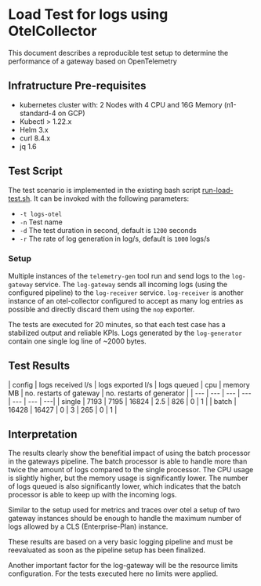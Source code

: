 # Load Test for logs using OtelCollector

This document describes a reproducible test setup to determine the performance of a gateway based on OpenTelemetry

## Infratructure Pre-requisites

- kubernetes cluster with: 2 Nodes with 4 CPU and 16G Memory (n1-standard-4 on GCP)
- Kubectl > 1.22.x
- Helm 3.x
- curl 8.4.x
- jq 1.6


## Test Script

The test scenario is implemented in the existing bash script [run-load-test.sh](../../../hack/load-tests/run-load-test.sh).
It can be invoked with the following parameters:

- `-t logs-otel`
- `-n` Test name
- `-d` The test duration in second, default is `1200` seconds
- `-r` The rate of log generation in log/s, default is `1000` logs/s

### Setup

Multiple instances of the `telemetry-gen` tool run and send logs to the `log-gateway` service. The `log-gateway` sends all incoming logs (using the configured pipeline) to the `log-receiver` service.
`log-receiver` is another instance of an otel-collector configured to accept as many log entries as possible and directly discard them using the `nop` exporter.

The tests are executed for 20 minutes, so that each test case has a stabilized output and reliable KPIs. Logs generated by the `log-generator` contain one single log line of ~2000 bytes.


## Test Results

<div class="table-wrapper" markdown="block">

| config | logs received l/s | logs exported l/s | logs queued | cpu | memory MB | no. restarts of gateway | no. restarts of generator |
| --- | --- | --- | --- | --- | --- | ---|
| single | 7193 | 7195 | 16824 | 2.5 | 826 | 0 | 1 |
| batch | 16428 | 16427 | 0 | 3 | 265 | 0 | 1 |
</div>

## Interpretation

The results clearly show the benefitial impact of using the batch processor in the gateways pipeline. The batch processor is able to handle more than twice the amount of logs compared to the single processor. The CPU usage is slightly higher, but the memory usage is significantly lower. The number of logs queued is also significantly lower, which indicates that the batch processor is able to keep up with the incoming logs.

Similar to the setup used for metrics and traces over otel a setup of two gateway instances should be enough to handle the maximum number of logs allowed by a CLS (Enterprise-Plan) instance.

These results are based on a very basic logging pipeline and must be reevaluated as soon as the pipeline setup has been finalized.

Another important factor for the log-gateway will be the resource limits configuration. For the tests executed here no limits were applied.
